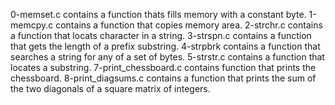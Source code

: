 0-memset.c contains a function thats fills memory with a constant byte.
1-memcpy.c contains a function that copies memory area.
2-strchr.c contains a function that locats character in a string.
3-strspn.c contains a function that gets the length of a prefix substring.
4-strpbrk contains a function that searches a string for any of a set of bytes.
5-strstr.c contains a function that locates a substring.
7-print_chessboard.c contains function that prints the chessboard.
8-print_diagsums.c contains a  function that prints the sum of the two diagonals of a square matrix of integers.

